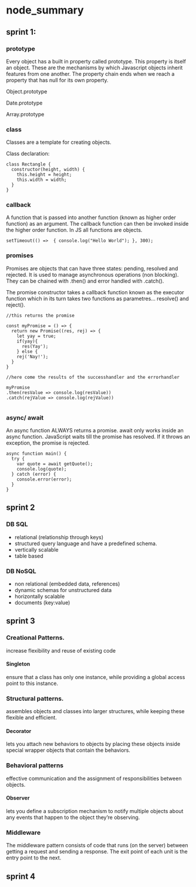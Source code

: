 # node_summary

## sprint 1:

### prototype

Every object has a built in property called prototype. 
This property is itself an object. These are the mechanisms by which Javascript objects inherit features from one another.
The property chain ends when we reach a property that has null for its own property.

Object.prototype

Date.prototype

Array.prototype

### class

Classes are a template for creating objects.

Class declaration:
```
class Rectangle {
  constructor(height, width) {
    this.height = height;
    this.width = width;
  }
}
```



### callback

A function that is passed into another function (known as higher order function) as an argument.
The callback function can then be invoked inside the higher order function.
In JS all functions are objects. 
```
setTimeout(() =>  { console.log("Hello World"); }, 300); 
```
### promises

Promises are objects that can have three states: pending, resolved and rejected. 
It is used to manage asynchronous operations (non blocking).
They can be chained with .then() and error handled with .catch().

The promise constructor takes a callback function known as the executor function which in its turn takes two functions as parametres... resolve() and reject().

```
//this returns the promise

const myPromise = () => {
  return new Promise((res, rej) => {
    let yay = true;
    if(yay){
      res(Yay');
    } else {
    rej('Nay!');
  }
}

//here come the results of the successhandler and the errorhandler

myPromise
.then(resValue => console.log(resValue))
.catch(rejValue => console.log(rejValue))


```

### async/ await

An async function ALWAYS returns a promise. 
await only works inside an async function.
JavaScript waits till the promise has resolved.
If it throws an exception, the promise is rejected.
```
async function main() {
  try {
    var quote = await getQuote();
    console.log(quote);
  } catch (error) {
    console.error(error);
  }
}
```
## sprint 2

### DB SQL

- relational (relationship through keys)
- structured query language and have a predefined schema.
- vertically scalable
- table based

### DB NoSQL

- non relational (embedded data, references)
- dynamic schemas for unstructured data 
- horizontally scalable
- documents (key:value)

## sprint 3

### Creational Patterns.
increase flexibility and reuse of existing code

#### Singleton
ensure that a class has only one instance, while providing a global access point to this instance.

### Structural patterns.
assembles objects and classes into larger structures, while keeping these flexible and efficient.

#### Decorator
lets you attach new behaviors to objects by placing these objects inside special wrapper objects that contain the behaviors.

### Behavioral patterns
effective communication and the assignment of responsibilities between objects.

#### Observer 
lets you define a subscription mechanism to notify multiple objects about any events that happen to the object they’re observing.

### Middleware
The middleware pattern consists of code that runs (on the server) between getting a request and sending a response. The exit point of each unit is the entry point to the next.

## sprint 4


